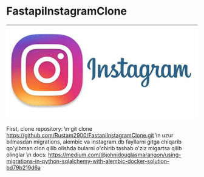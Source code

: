 # FastapiInstagramClone

![img.png](img.png)

First, clone repository: \n
git clone https://github.com/Rustam2900/FastapiInstagramClone.git \n
uzur bilmasdan migrations, alembic va instagram.db fayllarni gitga chiqarib qo'yibman clon qilib olishda bularni o'chirib tashab o'ziz migartsa qilib olinglar \n
docs: https://medium.com/@johnidouglasmarangon/using-migrations-in-python-sqlalchemy-with-alembic-docker-solution-bd79b219d6a

